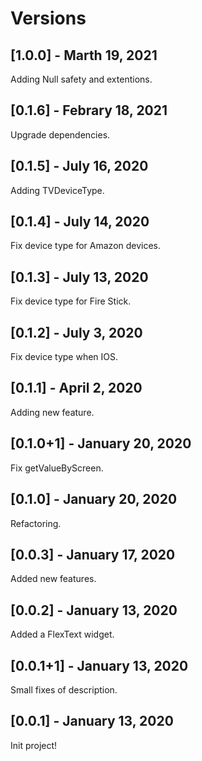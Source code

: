 # Versions

## [1.0.0] - Marth 19, 2021

Adding Null safety and extentions.

## [0.1.6] - Febrary 18, 2021

Upgrade dependencies.

## [0.1.5] - July 16, 2020

Adding TVDeviceType.

## [0.1.4] - July 14, 2020

Fix device type for Amazon devices.

## [0.1.3] - July 13, 2020

Fix device type for Fire Stick.

## [0.1.2] - July 3, 2020

Fix device type when IOS.

## [0.1.1] - April 2, 2020

Adding new feature.

## [0.1.0+1] - January 20, 2020

Fix getValueByScreen.

## [0.1.0] - January 20, 2020

Refactoring.

## [0.0.3] - January 17, 2020

Added new features.

## [0.0.2] - January 13, 2020

Added a FlexText widget.

## [0.0.1+1] - January 13, 2020

Small fixes of description.

## [0.0.1] - January 13, 2020

Init project!
